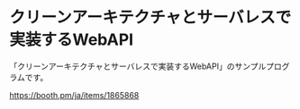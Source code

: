 # クリーンアーキテクチャとサーバレスで実装するWebAPI

「クリーンアーキテクチャとサーバレスで実装するWebAPI」のサンプルプログラムです。

https://booth.pm/ja/items/1865868
